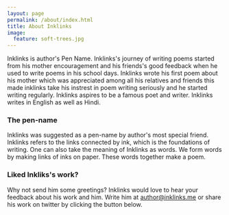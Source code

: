 ```yaml
---
layout: page
permalink: /about/index.html
title: About Inklinks
image:
  feature: soft-trees.jpg
---
```


Inklinks is author's Pen Name. Inklinks's journey of writing poems started from his mother encouragement and his friends's good feedback when he used to write poems in his school days. Inklinks wrote his first poem about his mother which was appreciated among all his relatives and friends this made inklinks take his instrest in poem writing seriously and he started writing regularly. Inklinks aspires to be a famous poet and writer. Inklinks writes in English as well as Hindi.

### The pen-name
Inklinks was suggested as a pen-name by author's most special friend. Inklinks refers to the links connected by ink, which is the foundations of writing. One can also take the meaning of Inklinks as words. We form words by making links of inks on paper. These words together make a poem.

### Liked Inkliks's work?
Why not send him some greetings? Inklinks would love to hear your feedback about his work and him. Write him at <author@inklinks.me> or share his work on twitter by clicking the button below.